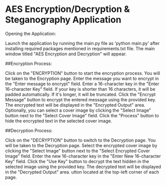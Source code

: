 # AES Encryption/Decryption & Steganography Application 

Opening the Application:

Launch the application by running the main.py file as 'python main.py' after installing required packages mentioned in requirements.txt file.
The main window titled "AES Encryption and Decryption" will appear.

##Encryption Process:

Click on the "ENCRYPTION" button to start the encryption process.
You will be taken to the Encryption page.
Enter the message you want to encrypt in the "Enter message to encrypt" field.
Enter a 16-character key in the "Enter 16-character Key" field. If your key is shorter than 16 characters, it will be padded automatically. If it's longer, it will be truncated.
Click the "Encrypt Message" button to encrypt the entered message using the provided key.
The encrypted text will be displayed in the "Encrypted Output" area.
Optionally, you can select a cover image by clicking the "Select Image" button next to the "Select Cover Image" field.
Click the "Process" button to hide the encrypted text in the selected cover image.

##Decryption Process:

Click on the "DECRYPTION" button to switch to the Decryption page.
You will be taken to the Decryption page.
Select the encrypted cover image by clicking the "Select Image" button next to the "Select Encrypted Cover Image" field.
Enter the new 16-character key in the "Enter New 16-character Key" field.
Click the "Use Key" button to decrypt the text hidden in the selected image using the provided key.
The decrypted text will be displayed in the "Decrypted Output" area.
utton located at the top-left corner of each page.

